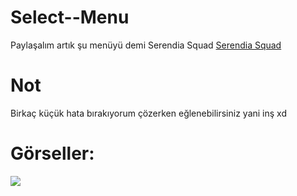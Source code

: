 # Select--Menu
Paylaşalım artık şu menüyü demi 
Serendia Squad [Serendia Squad](https://discord.gg/pM7XasrWQt)
# Not 
Birkaç küçük hata bırakıyorum çözerken eğlenebilirsiniz yani inş xd

# Görseller:
<img src="https://cdn.discordapp.com/attachments/837514325521596427/863710346707206154/unknown.png">
